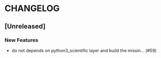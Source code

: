# CHANGELOG

## [Unreleased]

### New Features

- do not depends on python3_scientific layer and build the missin… (#59)


